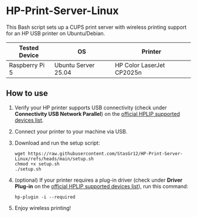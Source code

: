 # HP-Print-Server-Linux
This Bash script sets up a CUPS print server with wireless printing support for an HP USB printer on Ubuntu/Debian.

| Tested Device  | OS                  | Printer                  |
|---------------|---------------------|--------------------------|
| Raspberry Pi 5 | Ubuntu Server 25.04 | HP Color LaserJet CP2025n |

## How to use

1. Verify your HP printer supports USB connectivity (check under **Connectivity USB Network Parallel**) on the [official HPLIP supported devices list](https://developers.hp.com/hp-linux-imaging-and-printing/supported_devices/index).

2. Connect your printer to your machine via USB.

3. Download and run the setup script:

    ```
    wget https://raw.githubusercontent.com/StasGr12/HP-Print-Server-Linux/refs/heads/main/setup.sh
    chmod +x setup.sh
    ./setup.sh
    ```

4. (optional) If your printer requires a plug-in driver (check under **Driver Plug-in** on the [official HPLIP supported devices list](https://developers.hp.com/hp-linux-imaging-and-printing/supported_devices/index)), run this command:

    ```
    hp-plugin -i --required
    ```

5. Enjoy wireless printing!
